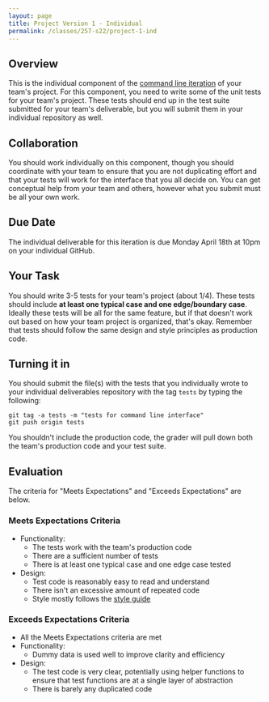 ```yaml
---
layout: page
title: Project Version 1 - Individual
permalink: /classes/257-s22/project-1-ind
---
```


## Overview

This is the individual component of the [command line iteration](project-command-line) of your team's project.
For this component, you need to write some of the unit tests for your team's project.
These tests should end up in the test suite submitted for your team's deliverable, but you will submit them in your individual repository as well.

## Collaboration

You should work individually on this component, though you should coordinate with your team to ensure that you are not duplicating effort and that your tests will work for the interface that you all decide on.
You can get conceptual help from your team and others, however what you submit must be all your own work.

## Due Date

The individual deliverable for this iteration is due Monday April 18th at 10pm on your individual GitHub.

## Your Task

You should write 3-5 tests for your team's project (about 1/4).
These tests should include **at least one typical case and one edge/boundary case**.
Ideally these tests will be all for the same feature, but if that doesn't work out based on how your team project is organized, that's okay.
Remember that tests should follow the same design and style principles as production code.

## Turning it in

You should submit the file(s) with the tests that you individually wrote to your individual deliverables repository with the tag `tests` by typing the following:

```
git tag -a tests -m "tests for command line interface"
git push origin tests
```
You shouldn't include the production code, the grader will pull down both the team's production code and your test suite.

## Evaluation

The criteria for "Meets Expectations" and "Exceeds Expectations" are below.

### Meets Expectations Criteria
* Functionality:
  * The tests work with the team's production code
  * There are a sufficient number of tests
  * There is at least one typical case and one edge case tested
* Design:
  * Test code is reasonably easy to read and understand
  * There isn't an excessive amount of repeated code
  * Style mostly follows the [style guide](https://peps.python.org/pep-0008/)

### Exceeds Expectations Criteria
* All the Meets Expectations criteria are met
* Functionality:
  * Dummy data is used well to improve clarity and efficiency
* Design:
  * The test code is very clear, potentially using helper functions to ensure that test functions are at a single layer of abstraction
  * There is barely any duplicated code